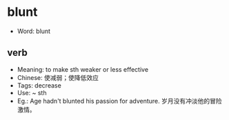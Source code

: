 # blunt

- Word: blunt

## verb

- Meaning: to make sth weaker or less effective
- Chinese: 使减弱；使降低效应
- Tags: decrease
- Use: ~ sth
- Eg.: Age hadn't blunted his passion for adventure. 岁月没有冲淡他的冒险激情。

